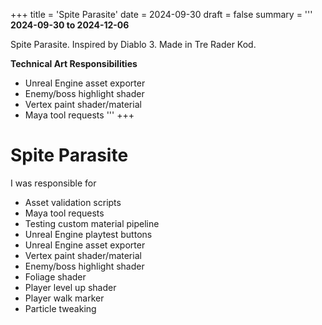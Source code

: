 +++
title = 'Spite Parasite'
date = 2024-09-30
draft = false
summary = '''
**2024-09-30 to 2024-12-06**

Spite Parasite. Inspired by Diablo 3. Made in Tre Rader Kod.

**Technical Art Responsibilities**
  *  Unreal Engine asset exporter
  *  Enemy/boss highlight shader
  *  Vertex paint shader/material
  *  Maya tool requests
'''
+++
# Spite Parasite
I was responsible for
 * Asset validation scripts
 * Maya tool requests
 * Testing custom material pipeline
 * Unreal Engine playtest buttons
 * Unreal Engine asset exporter
 * Vertex paint shader/material
 * Enemy/boss highlight shader
 * Foliage shader
 * Player level up shader
 * Player walk marker
 * Particle tweaking